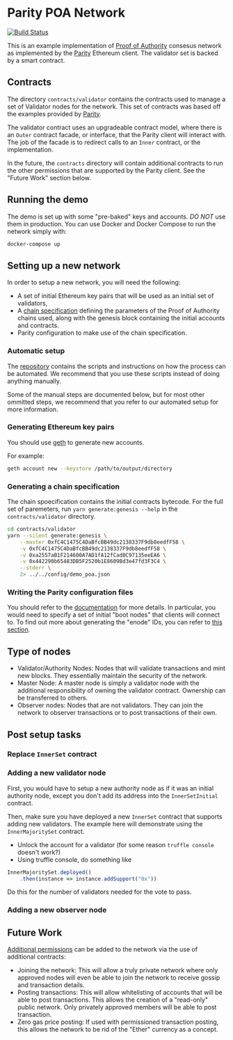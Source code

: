 # Parity POA Network

[![Build Status](https://travis-ci.org/GovTechSG/private-network.svg?branch=master)](https://travis-ci.org/GovTechSG/private-network)

This is an example implementation of
[Proof of Authority](https://paritytech.github.io/wiki/Proof-of-Authority-Chains)
consesus network as implemented by the [Parity](https://github.com/paritytech/parity) Ethereum
client. The validator set is backed by a smart contract.

## Contracts

The directory `contracts/validator` contains the contracts used to manage a set of Validator nodes
for the network. This set of contracts was based off the examples provided by
[Parity](https://github.com/paritytech/contracts/blob/master/validator_contracts).

The validator contract uses an upgradeable contract model, where there is an `Outer` contract
facade, or interface, that the Parity client will interact with. The job of the facade is to
redirect calls to an `Inner` contract, or the implementation.

In the future, the `contracts` directory will contain additional contracts to run the other
permissions that are supported by the Parity client. See the "Future Work" section below.

## Running the demo

The demo is set up with some "pre-baked" keys and accounts. _DO NOT_ use them in production. You can
use Docker and Docker Compose to run the network simply with:

```bash
docker-compose up
```

## Setting up a new network

In order to setup a new network, you will need the following:

- A set of initial Ethereum key pairs that will be used as an initial set of validators,
- A [chain specification](https://wiki.parity.io/Chain-specification) defining the parameters of the Proof of Authority chains used, along with the genesis block containing the initial accounts and contracts.
- Parity configuration to make use of the chain specification.

### Automatic setup

The [repository](https://github.com/GovTechSG/private-network-automated) contains the scripts and
instructions on how the process can be automated. We recommend that you use these scripts instead
of doing anything manually.

Some of the manual steps are documented below, but for most other ommitted steps, we recommend
that you refer to our automated setup for more information.

### Generating Ethereum key pairs

You should use [geth](https://github.com/ethereum/go-ethereum) to generate new accounts.

For example:

```bash
geth account new --keystore /path/to/output/directory
```

### Generating a chain specification

The chain spoecification contains the initial contracts bytecode. For the full set of paremeters,
run `yarn generate:genesis --help` in the `contracts/validator` directory.

```bash
cd contracts/validator
yarn --silent generate:genesis \
    --master 0xfC4C1475C4DaBfcBB49dc2138337F9db8eedfF58 \
    -v 0xfC4C1475C4DaBfcBB49dc2138337F9db8eedfF58 \
    -v 0xa2557aB1F214600A7AD1fA12fCad0C97135eeEA6 \
    -v 0x442290b65483DB5F2520b1E8609Bd3e47fd3F3C4 \
    --stderr \
    2> ../../config/demo_poa.json

```

### Writing the Parity configuration files

You should refer to the [documentation](https://wiki.parity.io/Configuring-Parity) for more details.
In particular, you would need to specify a set of initial "boot nodes" that clients will connect to.
To find out more about generating the "enode" IDs, you can refer to
[this section](https://github.com/GovTechSG/private-network-automated/blob/master/setup/README.md#about-enode-id).

## Type of nodes

- Validator/Authority Nodes: Nodes that will validate transactions and mint new blocks. They essentially maintain the security of the network.
- Master Node: A master node is simply a validator node with the additional responsibility of owning the validator contract. Ownership can be transferred to others.
- Observer nodes: Nodes that are not validators. They can join the network to observer transactions or to post transactions of their own.

## Post setup tasks

### Replace `InnerSet` contract

### Adding a new validator node

First, you would have to setup a new authority node as if it was an initial authority node, except
you don't add its address into the `InnerSetInitial` contract.

Then, make sure you have deployed a new `InnerSet` contract that supports adding new validators.
The example here will demonstrate using the `InnerMajoritySet` contract.

- Unlock the account for a validator (for some reason `truffle console` doesn't work?)
- Using truffle console, do something like

```javascript
InnerMajoritySet.deployed()
    .then(instance => instance.addSupport("0x"))
```

Do this for the number of validators needed for the vote to pass.

### Adding a new observer node

## Future Work

[Additional permissions](https://wiki.parity.io/Permissioning) can be
added to the network via the use of additional contracts:

- Joining the network: This will allow a truly private network where only approved nodes will even be able to join the network to receive gossip and transaction details.
- Posting transactions: This will allow whitelisting of accounts that will be able to post transactions. This allows the creation of a "read-only" public network. Only privately approved members will be able to post transaction.
- Zero gas price posting: If used with permissioned transaction posting, this allows the network to be rid of the "Ether" currency as a concept.
